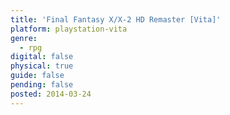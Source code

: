 ```yaml
---
title: 'Final Fantasy X/X-2 HD Remaster [Vita]'
platform: playstation-vita
genre:
  - rpg
digital: false
physical: true
guide: false
pending: false
posted: 2014-03-24
---
```

